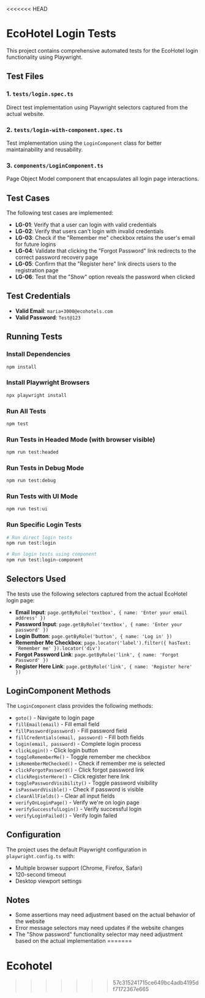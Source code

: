 <<<<<<< HEAD
# EcoHotel Login Tests

This project contains comprehensive automated tests for the EcoHotel login functionality using Playwright.

## Test Files

### 1. `tests/login.spec.ts`

Direct test implementation using Playwright selectors captured from the actual website.

### 2. `tests/login-with-component.spec.ts`

Test implementation using the `LoginComponent` class for better maintainability and reusability.

### 3. `components/LoginComponent.ts`

Page Object Model component that encapsulates all login page interactions.

## Test Cases

The following test cases are implemented:

- **LG-01**: Verify that a user can login with valid credentials
- **LG-02**: Verify that users can't login with invalid credentials
- **LG-03**: Check if the "Remember me" checkbox retains the user's email for future logins
- **LG-04**: Validate that clicking the "Forgot Password" link redirects to the correct password recovery page
- **LG-05**: Confirm that the "Register here" link directs users to the registration page
- **LG-06**: Test that the "Show" option reveals the password when clicked

## Test Credentials

- **Valid Email**: `maria+3000@ecohotels.com`
- **Valid Password**: `Test@123`

## Running Tests

### Install Dependencies

```bash
npm install
```

### Install Playwright Browsers

```bash
npx playwright install
```

### Run All Tests

```bash
npm test
```

### Run Tests in Headed Mode (with browser visible)

```bash
npm run test:headed
```

### Run Tests in Debug Mode

```bash
npm run test:debug
```

### Run Tests with UI Mode

```bash
npm run test:ui
```

### Run Specific Login Tests

```bash
# Run direct login tests
npm run test:login

# Run login tests using component
npm run test:login-component
```

## Selectors Used

The tests use the following selectors captured from the actual EcoHotel login page:

- **Email Input**: `page.getByRole('textbox', { name: 'Enter your email address' })`
- **Password Input**: `page.getByRole('textbox', { name: 'Enter your password' })`
- **Login Button**: `page.getByRole('button', { name: 'Log in' })`
- **Remember Me Checkbox**: `page.locator('label').filter({ hasText: 'Remember me' }).locator('div')`
- **Forgot Password Link**: `page.getByRole('link', { name: 'Forgot Password' })`
- **Register Here Link**: `page.getByRole('link', { name: 'Register here' })`

## LoginComponent Methods

The `LoginComponent` class provides the following methods:

- `goto()` - Navigate to login page
- `fillEmail(email)` - Fill email field
- `fillPassword(password)` - Fill password field
- `fillCredentials(email, password)` - Fill both fields
- `login(email, password)` - Complete login process
- `clickLogin()` - Click login button
- `toggleRememberMe()` - Toggle remember me checkbox
- `isRememberMeChecked()` - Check if remember me is selected
- `clickForgotPassword()` - Click forgot password link
- `clickRegisterHere()` - Click register here link
- `togglePasswordVisibility()` - Toggle password visibility
- `isPasswordVisible()` - Check if password is visible
- `clearAllFields()` - Clear all input fields
- `verifyOnLoginPage()` - Verify we're on login page
- `verifySuccessfulLogin()` - Verify successful login
- `verifyLoginFailed()` - Verify login failed

## Configuration

The project uses the default Playwright configuration in `playwright.config.ts` with:

- Multiple browser support (Chrome, Firefox, Safari)
- 120-second timeout
- Desktop viewport settings

## Notes

- Some assertions may need adjustment based on the actual behavior of the website
- Error message selectors may need updates if the website changes
- The "Show password" functionality selector may need adjustment based on the actual implementation
=======
# Ecohotel
>>>>>>> 57c315241715ce649bc4adb4195df7172367e665
